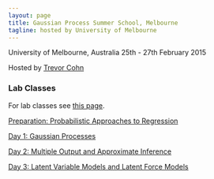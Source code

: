 ```yaml
---
layout: page
title: Gaussian Process Summer School, Melbourne
tagline: hosted by University of Melbourne
---
```



University of Melbourne, Australia
 25th - 27th February 2015

Hosted by [Trevor Cohn](http://people.eng.unimelb.edu.au/tcohn/)

### Lab Classes

For lab classes see [this page](lab.html).


[Preparation: Probabilistic Approaches to
Regression](./preparation.html)

[Day 1: Gaussian Processes](./gpDay1.html)

[Day 2: Multiple Output and Approximate Inference](./gpDay2.html)

[Day 3: Latent Variable Models and Latent Force Models](./gpDay3.html)

